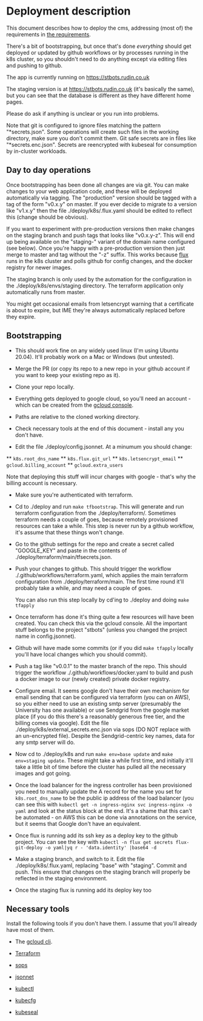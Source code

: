 # Deployment description

This document describes how to deploy the cms, addressing (most of) the
requirements in [the requirements](./to-our-cloud-architect.md).

There's a bit of bootstrapping, but once that's done *everything* should get
deployed or updated by github workflows or by processes running in the k8s
cluster, so you shouldn't need to do anything except via editing files and
pushing to github.

The app is currently running on https://stbots.rudin.co.uk

The staging version is at https://stbots.rudin.co.uk (it's basically the
same), but you can see that the database  is different as they have different
home pages.

Please do ask if anything is unclear or you run into problems.

Note that git is configured to ignore files matching the pattern
"*secrets.json". Some operations will create such files in the working directory,
make sure you don't commit them. Git safe secrets are in files like
"*secrets.enc.json". Secrets are reencrypted  with kubeseal for consumption by
in-cluster workloads.


## Day to day operations

Once bootstrapping has been done all changes are via git. You can make changes
to your web application code, and these will be deployed automatically via
tagging. The "production" version should be tagged with a tag of the form
"v0.x.y" on master. If you ever decide to migrate to a version like "v1.x.y"
then the file ./deploy/k8s/.flux.yaml should be edited to reflect this (change
should be obvious).

If you want to experiment with pre-production versions then make changes on the
staging branch and push tags that looks like "v0.x.y-z". This will end up being
available on the "staging-" variant of the domain name configured (see
below). Once you're happy with a pre-production version then just merge to
master and tag without the "-z" suffix.  This works because
[flux](https://github.com/fluxcd/flux) runs in the k8s cluster and polls github
for config changes, and the docker registry for newer images.


The staging branch is only used by the
automation for the configuration in the ./deploy/k8s/envs/staging
directory. The terraform application only automatically runs from master.


You might get occasional emails from letsencrypt warning that a certificate is
about to expire, but IME they're always automatically replaced before they
expire.


## Bootstrapping

* This should work fine on any widely used linux (I'm using Ubuntu
  20.04). It'll probably work on a Mac or Windows (but untested).

* Merge the PR (or copy its repo to a new repo in your github account if you want
  to keep your existing repo as it).

* Clone your repo locally.

* Everything gets deployed to google cloud, so you'll need an account - which
  can be created from the [gcloud console](https://console.cloud.google.com).

* Paths are relative to the cloned working directory.

* Check necessary tools at the end of this document - install any you don't have.

* Edit the file ./deploy/config.jsonnet. At a minumum you should change:

** `k8s.root_dns_name`
** `k8s.flux.git_url`
** `k8s.letsencrypt_email`
** `gcloud.billing_account`
** `gcloud.extra_users`

Note that deploying this stuff will incur charges with google - that's why the
billing account is necessary.

* Make sure you're authenticated with terraform.

* Cd to ./deploy and run `make tfbootstrap`. This will generate and run
  terraform configuration from the ./deploy/terraform/. Sometimes terraform
  needs a couple of goes, because remotely provisioned resources can take a
  while. This step is never run by a github workflow, it's assume that these
  things won't change.

* Go to the github settings for the repo and create a secret called
  "GOOGLE_KEY" and paste in the contents of
  ./deploy/terraform/main/tfsecrets.json.
  
* Push your changes to github. This should trigger the workflow
  ./.github/workflows/terraform.yaml, which applies the main terraform
  configuration from ./deploy/terraform/main. The first time round it'll
  probably take a while, and may need a couple of goes.
  
  You can also run this step locally by cd'ing to ./deploy and doing `make tfapply`

* Once terraform has done it's thing quite a few resources will have been
  created. You can check this via the gcloud console. All the important stuff
  belongs to the project "stbots" (unless you changed the project name in
  config.jsonnet).
  
* Github will have made some commits (or if you did `make tfapply` locally
  you'll have local changes which you should commit).
  
* Push a tag like "v0.0.1" to the master branch of the repo. This should
  trigger the workflow ./.github/workflows/docker.yaml to build and push a
  docker image to our (newly created) private docker registry.

* Configure email. It seems google don't have their own mechanism for email
  sending that can be configured via terraform (you can on AWS), so you either
  need to use an existing smtp server (presumably the University has one
  available) or use Sendgrid from the google market place (if you do this
  there's a reasonably generous free tier, and the billing comes via
  google). Edit the file ./deploy/k8s/external_secrets.enc.json via sops (DO
  NOT replace with an un-encrypted file). Despite the Sendgrid-centric key
  names, data for any smtp server will do.

* Now cd to ./deploy/k8s and run `make env=base update` and `make env=staging
  update`. These might take a while first time, and initially it'll take a
  little bit of time before the cluster has pulled all the necessary images and
  got going.
  
* Once the load balancer for the ingress controller has been provisioned you
  need to manually update the A record for the name you set for
  `k8s.root_dns_name` to be the public ip address of the load balancer (you can
  see this with `kubectl get -n ingress-nginx svc ingress-nginx -o yaml` and
  look at the status block at the end. It's a shame that this can't be
  automated - on AWS this can be done via annotations on the service, but it
  seems that Google don't have an equivalent.

* Once flux is running add its ssh key as a deploy key to the github
  project. You can see the key with `kubectl -n flux get secrets
  flux-git-deploy -o yaml|yq r - 'data.identity' |base64 -d`


* Make a staging branch, and switch to it. Edit the file
  ./deploy/k8s/.flux.yaml, replacing "base" with "staging". Commit and
  push. This ensure that changes on the staging branch will properly be
  reflected in the staging environment.


* Once the staging flux is running add its deploy key too

## Necessary tools

Install the following tools if you don't have them. I assume that you'll
already have most of them.

* The [gcloud cli](https://cloud.google.com/sdk/docs#install_the_latest_cloud_tools_version_cloudsdk_current_version).

* [Terraform](https://learn.hashicorp.com/terraform/getting-started/install.html)
* [sops](https://github.com/mozilla/sops/releases/tag/v3.5.0)
* [jsonnet](https://github.com/google/jsonnet/releases/tag/v0.15.0)
* [kubectl](https://kubernetes.io/docs/tasks/tools/install-kubectl/)
* [kubecfg](https://github.com/bitnami/kubecfg/releases/tag/v0.16.0)
* [kubeseal](https://github.com/bitnami-labs/sealed-secrets/releases/tag/v0.12.1)
